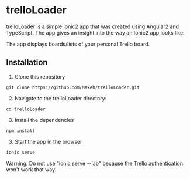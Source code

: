 # trelloLoader

trelloLoader is a simple Ionic2 app that was created using Angular2 and TypeScript. The app gives an insight into the way an Ionic2 app looks like. 

The app displays boards/lists of your personal Trello board. 

## Installation

1) Clone this repository

```git clone https://github.com/Maxeh/trelloLoader.git```

2) Navigate to the trelloLoader directory:

```cd trelloLoader```

3) Install the dependencies

```npm install```

3) Start the app in the browser

```ionic serve```

Warning: Do not use "ionic serve --lab"	because the Trello authentication won't work that way.


